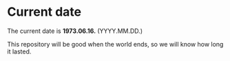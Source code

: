 # Current date

The current date is **1973.06.16.** (YYYY.MM.DD.)

This repository will be good when the world ends, so we will know how long it lasted.